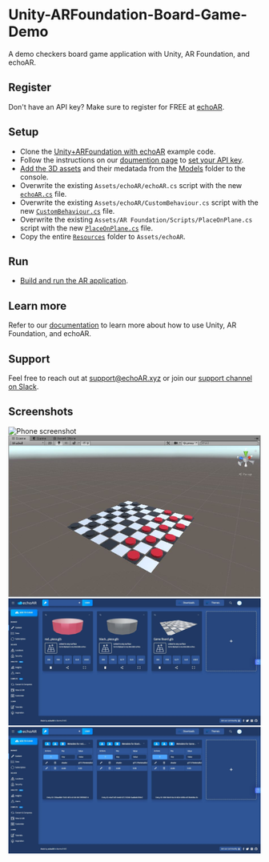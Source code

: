 # Unity-ARFoundation-Board-Game-Demo
A demo checkers board game application with Unity, AR Foundation, and echoAR.

## Register
Don't have an API key? Make sure to register for FREE at [echoAR](https://console.echoar.xyz/#/auth/register).

## Setup
* Clone the [Unity+ARFoundation with echoAR](https://github.com/echoARxyz/Unity-ARFoundation-echoAR-example) example code.
* Follow the instructions on our [doumention page](https://docs.echoar.xyz/unity/adding-ar-capabilities) to [set your API key](https://docs.echoar.xyz/unity/adding-ar-capabilities#3-set-you-api-key).
* [Add the 3D assets](https://docs.echoar.xyz/quickstart/add-a-3d-model) and their medatada from the [Models](./Models) folder to the console.
* Overwrite the existing `Assets/echoAR/echoAR.cs` script with the new [`echoAR.cs`](./Scripts/echoAR.cs) file.
* Overwrite the existing `Assets/echoAR/CustomBehaviour.cs` script with the new [`CustomBehaviour.cs`](./Scripts/CustomBehaviour.cs) file.
* Overwrite the existing `Assets/AR Foundation/Scripts/PlaceOnPlane.cs` script with the new [`PlaceOnPlane.cs`](./Scripts/PlaceOnPlane.cs) file.
* Copy the entire [`Resources`](./Resources/) folder to `Assets/echoAR`.

## Run
* [Build and run the AR application](https://docs.echoar.xyz/unity/adding-ar-capabilities#4-build-and-run-the-ar-application).

## Learn more
Refer to our [documentation](https://docs.echoar.xyz/unity/) to learn more about how to use Unity, AR Foundation, and echoAR.

## Support
Feel free to reach out at [support@echoAR.xyz](mailto:support@echoAR.xyz) or join our [support channel on Slack](https://go.echoAR.xyz/join). 

## Screenshots
![Phone screenshot](/Images/Phone.gif)
![Unity scene screenshot](/Images/Unity.JPG)
![echoAR console screenshot](/Images/Console%20(Front).JPG)
![echoAR console screenshot](/Images/Console%20(Back).JPG)
